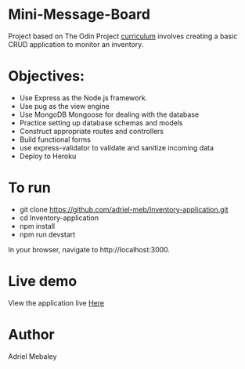 # Mini-Message-Board
Project based on The Odin Project [curriculum](https://www.theodinproject.com/courses/nodejs/lessons/mini-message-board?ref=lnav) involves creating a basic CRUD application to monitor an inventory.

# Objectives:
* Use Express as the Node.js framework.
* Use pug as the view engine
* Use MongoDB Mongoose for dealing with the database
* Practice setting up database schemas and models
* Construct appropriate routes and controllers
* Build functional forms
* use express-validator to validate and sanitize incoming data
* Deploy to Heroku

# To run
* git clone https://github.com/adriel-meb/Inventory-application.git
* cd Inventory-application
* npm install 
* npm run devstart

In your browser, navigate to http://localhost:3000.

# Live demo
View the application live [Here](https://inventory-odin-app.herokuapp.com/products)

# Author
Adriel Mebaley 

